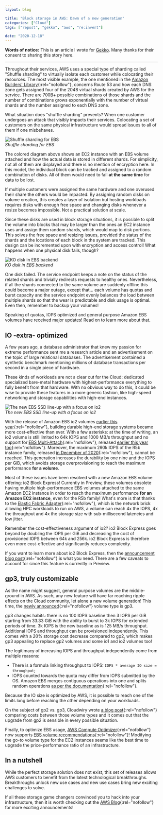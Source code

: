 ```yaml
---
layout: blog

title: "Block storage in AWS: Dawn of a new generation"
categories: ["Cloud"]
tags: ["repost", "gekko", "aws", "re:invent"]

date: "2020-12-18"
---
```


**Words of notice:** This is an article I wrote for [Gekko](https://www.gekko.fr/). Many thanks for their consent to
sharing this story here.

***

Throughout their services, AWS uses a special type of sharding called "Shuffle sharding" to virtually isolate each
customer while colocating their resources. The most visible example, the one mentioned in the [Amazon Builders' Library](https://aws.amazon.com/builders-library/workload-isolation-using-shuffle-sharding/){:rel="nofollow"},
concerns Route 53 and how each DNS zone gets assigned four of the 2048 virtual shards created by AWS for the service.
There are 700B+ possible combinations of those shards and the number of combinations grows exponentially with the number
of virtual shards and the number assigned to each DNS zone.

<!-- READ MORE -->

What situation does "shuffle sharding" prevents? When one customer undergoes an attack that visibly impacts their
services. Colocating a set of customers on the same physical infrastructure would spread issues to all of them if one
misbehaves.


![Shuffle sharding for EBS](/assets/img/posts/20201218/ebs-shuffle-sharding.png)  
_Shuffle sharding for EBS_

The colored diagram above shows an EC2 instance with an EBS volume attached and how the actual data is stored in
different shards. For simplicity, not all of them are displayed and there is no mention of encryption here. In this
model, the individual block can be tracked and assigned to a random combination of disks. All of them would need to fail
**at the same time** for data to be lost.

If multiple customers were assigned the same hardware and one overused their share the others would be impacted. By
assigning random disks on volume creation, this creates a layer of isolation but hosting workloads requires disks with
enough free space and changing disks whenever a resize becomes impossible. Not a practical solution at scale.

Since these disks are used in block storage situations, it is possible to split the volume into blocks that may be
larger than the ones an EC2 instance uses and assign them random shards, which would map to disk portions. This solves
the free space and resizing issues, provided the status of the shards and the locations of each block in the system are
tracked. This design can be incremented upon with encryption and access control! What happens when one physical disk
fails, though?


![KO disk in EBS backend](/assets/img/posts/20201218/ebs-shuffle-sharding-ko.png)  
_KO disk in EBS backend_

One disk failed. The service endpoint keeps a note on the status of the related shards and trivially redirects requests
to healthy ones. Nevertheless, if all the shards connected to the same volume are suddenly offline this could become a
major outage, except that... each volume has quotas and burst capacity and the service endpoint evenly balances the load
between multiple shards so that the wear is predictable and disk usage is optimal. Even then, remember to backup your
volumes!

Speaking of quotas, IOPS optimized and general purpose Amazon EBS volumes have received major updates! Read on to learn
more about that.

## IO -extra- optimized

A few years ago, a database administrator that knew my passion for extreme performance sent me a research article and an
advertisement on the topic of large relational databases. The advertisement contained a synthetic benchmark mentioning
millions of database transactions per second in a single piece of hardware.

These kinds of workloads are not a clear cut for the Cloud: dedicated specialized bare-metal hardware with
highest-performance everything to fully benefit from that hardware. With no obvious way to do this, it could be wise to
provide these features in a more generic fashion, like high-speed networking and storage capabilities with high-end
instances.


![The new EBS SSD line-up with a focus on io2](/assets/img/posts/20201218/no-r5b-focus.png)  
_The new EBS SSD line-up with a focus on io2_

With the release of Amazon EBS io2 volumes [earlier this year](https://aws.amazon.com/blogs/aws/new-ebs-volume-type-io2-more-iops-gib-higher-durability/){:rel="nofollow"},
building durable high-end storage systems became more cost-effective than ever. With a few asterisks: at the time of
writing, an io2 volume is still limited to 64k IOPS and 1000 MB/s throughput and no support for [EBS Multi-Attach](https://docs.aws.amazon.com/AWSEC2/latest/UserGuide/ebs-volumes-multi.html){:rel="nofollow"},
released [earlier this year too](https://aws.amazon.com/blogs/aws/new-multi-attach-for-provisioned-iops-io1-amazon-ebs-volumes/){:rel="nofollow"}.
Moreover, the maximum 260k IOPS of the R5b instance family, released [in December of 2020](https://aws.amazon.com/about-aws/whats-new/2020/12/introducing-new-amazon-ec2-r5b-instances-featuring-60-gbps-of-ebs-bandwidth-and-260K-iops/){:rel="nofollow"},
cannot be reached. This generation increases the durability by one nine and the IOPS per GiB, which avoids storage
overprovisioning to reach the maximum performance **for a volume**.

Most of these issues have been resolved with a new Amazon EBS volume offering: io2 Block Express! Currently in Preview,
these volumes obsolete having multiple high-performance EBS volumes attached to the same Amazon EC2 instance in order
to reach the maximum performance **for an Amazon EC2 instance**, even for the R5b family! What's more is that thanks to
the [Elastic Fabric Adapter](https://aws.amazon.com/hpc/efa/){:rel="nofollow"}, which is the network brick allowing HPC
workloads to run on AWS, a volume can reach 4x the IOPS, 4x the throughput and 4x the storage size with sub-millisecond
latencies and low jitter.

Remember the cost-effectiveness argument of io2? io2 Block Express goes beyond by doubling the IOPS per GiB and
decreasing the cost of provisioned IOPS between 64k and 256k. io2 Block Express is therefore even more cost-effective
and significantly reduces complexity.

If you want to learn more about io2 Block Express, then the [announcement blog post](https://aws.amazon.com/blogs/aws/now-in-preview-larger-faster-io2-ebs-volumes-with-higher-throughput/){:rel="nofollow"}
is what you need. There are a few caveats to account for since this feature is currently in Preview.


## gp3, truly customizable

As the name might suggest, general purpose volumes are the middle-ground in AWS. As such, any new feature will have far
reaching ripple effects on the Cloud community, let alone a new volume generation! This time, the [newly announced](https://aws.amazon.com/blogs/aws/new-amazon-ebs-gp3-volume-lets-you-provision-performance-separate-from-capacity-and-offers-20-lower-price/){:rel="nofollow"}
volume type is gp3.

gp3 changes habits: there is no 100 IOPS baseline then 3 IOPS per GiB starting from 33.33 GiB with the ability to burst
to 3k IOPS for extended periods of time. 3k IOPS is the new baseline as is 125 MB/s throughput. Additional IOPS and
throughput can be provisioned independently. This comes with a 20% storage cost decrease compared to gp2, which makes
gp3 appealing to replace gp2 volumes and some io1 and io2 volumes too!

The legitimacy of increasing IOPS and throughput independently come from multiple reasons:
- There is a formula linking throughput to IOPS: `IOPS * average IO size = throughput`;
- IOPS counted towards the quota may differ from IOPS submitted by the OS. Amazon EBS merges contiguous operations into
  one and splits random operations [as per the documentation](https://aws.amazon.com/premiumsupport/knowledge-center/ebs-calculate-optimal-io-size/){:rel="nofollow"}.

Because the IO size is optimized by AWS, it is possible to reach one of the limits long before reaching the other
depending on your workloads.

On the subject of gp2 vs. gp3, Cloudwiry wrote [a blog post](https://cloudwiry.com/ebs-gp3-vs-gp2-pricing-comparison/){:rel="nofollow"}
comparing costs between those volume types and it comes out that the upgrade from gp2 is sensible in every possible
situation.

Finally, to optimize EBS usage, [AWS Compute Optimizer](https://aws.amazon.com/compute-optimizer/){:rel="nofollow"} now
supports [EBS volume recommendations](https://aws.amazon.com/about-aws/whats-new/2020/12/aws-compute-optimizer-supports-amazon-ebs-volume-recommendations/){:rel="nofollow"}!
Modifying the go-to volume type for the EC2 instances seems like the best time to upgrade the price-performance ratio of
an infrastructure.


## In a nutshell

While the perfect storage solution does not exist, this set of releases allows AWS customers to benefit from the latest
technological breakthroughs. Breakthroughs unlock new use cases and new use cases bring new exciting challenges to
solve.

If all these storage game changers convinced you to hack into your infrastructure, then it is worth checking out the [AWS Blog](https://aws.amazon.com/blogs){:rel="nofollow"}
for more exciting announcements!
